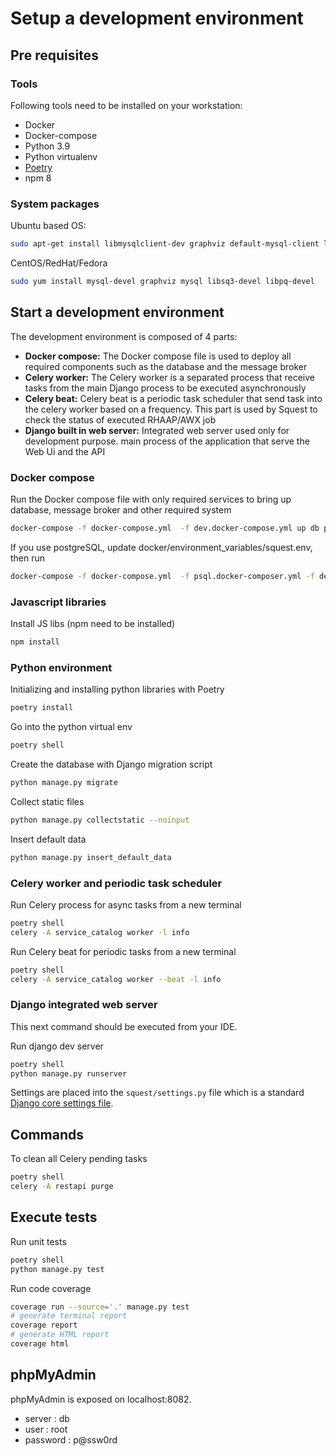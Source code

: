 # Setup a development environment

## Pre requisites

### Tools

Following tools need to be installed on your workstation:

- Docker
- Docker-compose
- Python 3.9
- Python virtualenv
- [Poetry](https://python-poetry.org/)
- npm 8

### System packages

Ubuntu based OS:
```bash
sudo apt-get install libmysqlclient-dev graphviz default-mysql-client libsqlite3-dev libsasl2-dev python3-dev libldap2-dev libssl-dev libpq-dev
```

CentOS/RedHat/Fedora
```bash
sudo yum install mysql-devel graphviz mysql libsq3-devel libpq-devel
```

## Start a development environment

The development environment is composed of 4 parts:

- **Docker compose:** The Docker compose file is used to deploy all required components such as the database and the message broker
- **Celery worker:** The Celery worker is a separated process that receive tasks from the main Django process to be executed asynchronously
- **Celery beat:** Celery beat is a periodic task scheduler that send task into the celery worker based on a frequency. This part is used by Squest to check the status of executed RHAAP/AWX job
- **Django built in web server:** Integrated web server used only for development purpose. main process of the application that serve the Web Ui and the API

### Docker compose

Run the Docker compose file with only required services to bring up database, message broker and other required system
```bash
docker-compose -f docker-compose.yml  -f dev.docker-compose.yml up db phpmyadmin rabbitmq redis-cache
```
If you use postgreSQL, update docker/environment_variables/squest.env, then run
```bash
docker-compose -f docker-compose.yml  -f psql.docker-composer.yml -f dev.docker-compose.yml up db phpmyadmin rabbitmq redis-cache
```

### Javascript libraries

Install JS libs (npm need to be installed)
```bash
npm install
```

### Python environment

Initializing and installing python libraries with Poetry
```bash
poetry install
```

Go into the python virtual env
```bash
poetry shell
```

Create the database with Django migration script
```bash
python manage.py migrate
```

Collect static files
```bash
python manage.py collectstatic --noinput
```

Insert default data
```bash
python manage.py insert_default_data
```

### Celery worker and periodic task scheduler

Run Celery process for async tasks from a new terminal
```bash
poetry shell
celery -A service_catalog worker -l info
```

Run Celery beat for periodic tasks from a new terminal
```bash
poetry shell
celery -A service_catalog worker --beat -l info
```

### Django integrated web server

This next command should be executed from your IDE.

Run django dev server
```bash
poetry shell
python manage.py runserver
```

Settings are placed into the `squest/settings.py` file which is a standard [Django core settings file](https://docs.djangoproject.com/en/3.1/ref/settings/).

## Commands

To clean all Celery pending tasks
```bash
poetry shell
celery -A restapi purge
```

## Execute tests

Run unit tests
```bash
poetry shell
python manage.py test
```

Run code coverage
```bash
coverage run --source='.' manage.py test
# generate terminal report
coverage report
# generate HTML report
coverage html
```

## phpMyAdmin

phpMyAdmin is exposed on localhost:8082.

- server : db
- user : root
- password : p@ssw0rd
